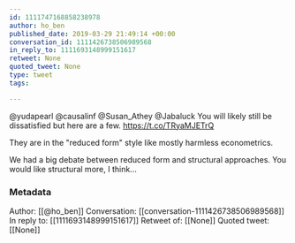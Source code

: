 ```yaml
---
id: 1111747168858238978
author: ho_ben
published_date: 2019-03-29 21:49:14 +00:00
conversation_id: 1111426738506989568
in_reply_to: 1111693148999151617
retweet: None
quoted_tweet: None
type: tweet
tags:

---
```


@yudapearl @causalinf @Susan_Athey @Jabaluck You will likely still be dissatisfied but here are a few.  https://t.co/TRyaMJETrQ 

They are in the "reduced form" style like mostly harmless econometrics. 

We had a big debate between reduced form and structural approaches. You would like structural more, I think...

### Metadata

Author: [[@ho_ben]]
Conversation: [[conversation-1111426738506989568]]
In reply to: [[1111693148999151617]]
Retweet of: [[None]]
Quoted tweet: [[None]]
